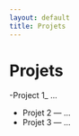 ```yaml
---
layout: default
title: Projets
---
```


# Projets

-Project 1_ ...
- Projet 2 — ...
- Projet 3 — ...
